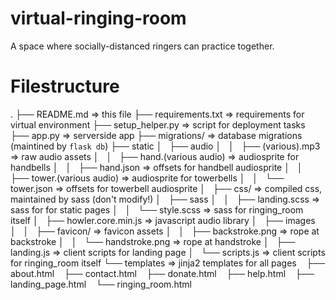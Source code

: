 # virtual-ringing-room

A space where socially-distanced ringers can practice together.

# Filestructure

.
├── README.md                       => this file
├── requirements.txt                => requirements for virtual environment
├── setup_helper.py                 => script for deployment tasks
├── app.py                          => serverside app
├── migrations/                     => database migrations (maintined by `flask db`)
├── static
│   ├── audio
│   │   ├── (various).mp3           => raw audio assets
│   │   ├── hand.(various audio)    => audiosprite for handbells
│   │   ├── hand.json               => offsets for handbell audiosprite
│   │   ├── tower.(various audio)   => audiosprite for towerbells
│   │   └── tower.json              => offsets for towerbell audiosprite
│   ├── css/                        => compiled css, maintained by sass (don't modify!)
│   ├── sass
│   │   ├── landing.scss            => sass for for static pages
│   │   └── style.scss              => sass for ringing_room itself
│   ├── howler.core.min.js          => javascript audio library
│   ├── images
│   │   ├── favicon/                => favicon assets
│   │   ├── backstroke.png          => rope at backstroke
│   │   └── handstroke.png          => rope at handstroke
│   ├── landing.js                  => client scripts for landing page
│   └── scripts.js                  => client scripts for ringing_room itself
└── templates                       => jinja2 templates for all pages
    ├── about.html
    ├── contact.html
    ├── donate.html
    ├── help.html
    ├── landing_page.html
    └── ringing_room.html
